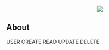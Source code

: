 <p align="center"><img src="https://jericopulvera.com/assets/git/eco-logo.jpg"></p>

## About

USER CREATE READ UPDATE DELETE